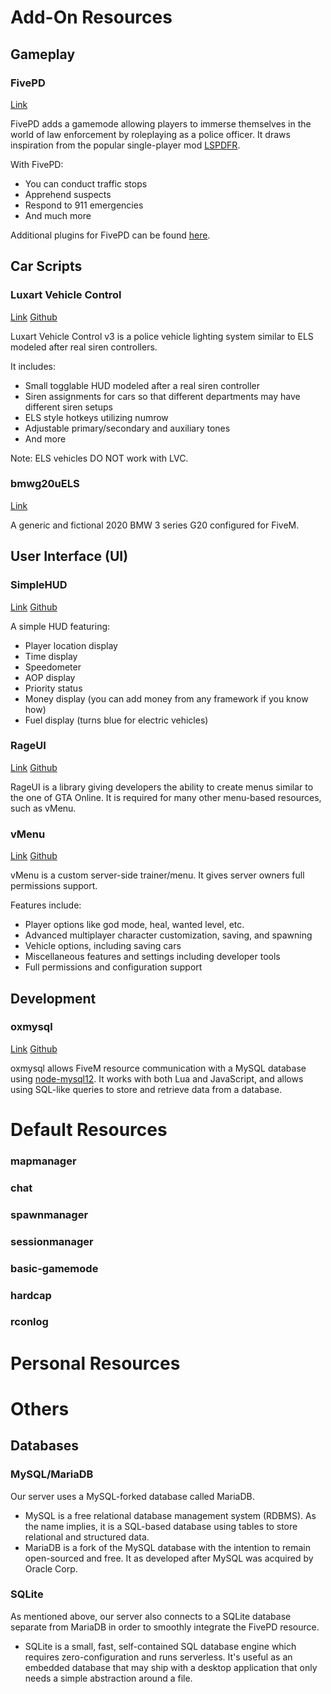 # Add-On Resources

## Gameplay

### FivePD

[Link](https://fivem-mods.net/fivepd/)

FivePD adds a gamemode allowing players to immerse themselves in the world of law enforcement by roleplaying as a police officer. It draws inspiration from the popular single-player mod [LSPDFR](https://www.lcpdfr.com/lspdfr/index/).

With FivePD:
- You can conduct traffic stops
- Apprehend suspects
- Respond to 911 emergencies
- And much more

Additional plugins for FivePD can be found [here](https://github.com/topics/fivepd).

## Car Scripts

### Luxart Vehicle Control

[Link](https://docs.luxartengineering.com/)
[Github](https://github.com/TrevorBarns/luxart-vehicle-control)

Luxart Vehicle Control v3 is a police vehicle lighting system similar to ELS modeled after real siren controllers.

It includes:
- Small togglable HUD modeled after a real siren controller
- Siren assignments for cars so that different departments may have different siren setups
- ELS style hotkeys utilizing numrow
- Adjustable primary/secondary and auxiliary tones
- And more

Note: ELS vehicles DO NOT work with LVC.

### bmwg20uELS

[Link](https://www.lcpdfr.com/downloads/gta5mods/vehiclemodels/46162-unmarked-2020-bmw-3-series-g20-nonelselsfivem/)

A generic and fictional 2020 BMW 3 series G20 configured for FiveM.

## User Interface (UI)

### SimpleHUD

[Link](https://forum.cfx.re/t/updated-simplehud-dojrp-based-location-display-hud/4775936)
[Github](https://github.com/Andyyy7666/SimpleHUD)

A simple HUD featuring:
- Player location display
- Time display
- Speedometer
- AOP display
- Priority status
- Money display (you can add money from any framework if you know how)
- Fuel display (turns blue for electric vehicles)

### RageUI

[Link](https://forum.cfx.re/t/canceled-lua-rageui/931651)
[Github](https://github.com/ImBaphomettt/RageUI)

RageUI is a library giving developers the ability to create menus similar to the one of GTA Online. It is required for many other menu-based resources, such as vMenu.

### vMenu

[Link](https://docs.vespura.com/vmenu)
[Github](https://github.com/TomGrobbe/vMenu)

vMenu is a custom server-side trainer/menu. It gives server owners full permissions support.

Features include:
- Player options like god mode, heal, wanted level, etc.
- Advanced multiplayer character customization, saving, and spawning
- Vehicle options, including saving cars
- Miscellaneous features and settings including developer tools
- Full permissions and configuration support

## Development

### oxmysql

[Link](https://overextended.dev/oxmysql)
[Github](https://github.com/overextended/oxmysql)

oxmysql allows FiveM resource communication with a MySQL database using [node-mysql12](https://github.com/sidorares/node-mysql2). It works with both Lua and JavaScript, and allows using SQL-like queries to store and retrieve data from a database.

# Default Resources

### mapmanager

### chat

### spawnmanager

### sessionmanager

### basic-gamemode

### hardcap

### rconlog

# Personal Resources

# Others

## Databases

### MySQL/MariaDB

Our server uses a MySQL-forked database called MariaDB. 
- MySQL is a free relational database management system (RDBMS). As the name implies, it is a SQL-based database using tables to store relational and structured data.
- MariaDB is a fork of the MySQL database with the intention to remain open-sourced and free. It as developed after MySQL was acquired by Oracle Corp.

### SQLite

As mentioned above, our server also connects to a SQLite database separate from MariaDB in order to smoothly integrate the FivePD resource.
- SQLite is a small, fast, self-contained SQL database engine which requires zero-configuration and runs serverless. It's useful as an embedded database that may ship with a desktop application that only needs a simple abstraction around a file.